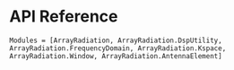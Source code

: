 # API Reference

```@autodocs
Modules = [ArrayRadiation, ArrayRadiation.DspUtility, ArrayRadiation.FrequencyDomain, ArrayRadiation.Kspace, ArrayRadiation.Window, ArrayRadiation.AntennaElement]
```

